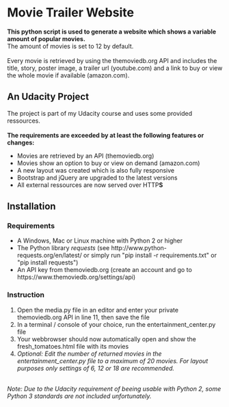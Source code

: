 # Movie Trailer Website

<b>This python script is used to generate a website which shows a variable amount of popular movies.</b>
<br>The amount of movies is set to 12 by default. 
<br><br>
Every movie is retrieved by using the themoviedb.org API and includes the title, story, poster image, 
a trailer url (youtube.com) and a link to buy or view the whole movie if available (amazon.com).

## An Udacity Project
The project is part of my Udacity course and uses some provided ressources.
<br><br>
<b>The requirements are exceeded by at least the following features or changes:</b>
<br>
<ul>
  <li>Movies are retrieved by an API (themoviedb.org)</li>
  <li>Movies show an option to buy or view on demand (amazon.com)</li>
  <li>A new layout was created which is also fully responsive</li>
  <li>Bootstrap and jQuery are upgraded to the latest versions</li>
  <li>All external ressources are now served over HTTP<b>S</b></li>
</ul>

## Installation
### Requirements
<ul>
  <li>A Windows, Mac or Linux machine with Python 2 or higher</li>
  <li>The Python library <i>requests</i> (see http://www.python-requests.org/en/latest/ or simply run "pip install -r requirements.txt" or "pip install requests")</li>
  <li>An API key from themoviedb.org (create an account and go to https://www.themoviedb.org/settings/api)</li>
</ul>

### Instruction
<ol>
  <li>Open the media.py file in an editor and enter your private themoviedb.org API in line 11, then save the file</li>
  <li>In a terminal / console of your choice, run the entertainment_center.py file</li>
  <li>Your webbrowser should now automatically open and show the fresh_tomatoes.html file with its movies</li>
  <li><i>Optional: Edit the number of returned movies in the entertainment_center.py file to a maximum of 20 movies. For layout purposes only settings of 6, 12 or 18 are recommended.</i></li>
</ol
<br><br>
<i>
Note:
Due to the Udacity requirement of beeing usable with Python 2, some Python 3 standards are not included unfortunately.
</i>
